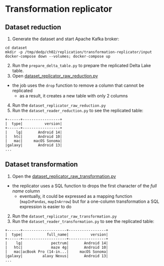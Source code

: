 # Transformation replicator
## Dataset reduction
1. Generate the dataset and start Apache Kafka broker:
```
cd dataset
mkdir -p /tmp/dedp/ch02/replication/transformation-replicator/input
docker-compose down --volumes; docker-compose up
```
2. Run the `prepare_delta_table.py` to prepare the replicated Delta Lake table.
3. Open [dataset_replicator_raw_reduction.py](dataset_replicator_raw_reduction.py)
* the job uses the `drop` function to remove a column that cannot be replicated
  * as a result, it creates a new table with only 2 columns
4. Run the `dataset_replicator_raw_reduction.py`
5. Run the `dataset_reader_reduction.py` to see the replicated table:
```
+------+-----------------+
|  type|          version|
+------+-----------------+
|    lg|       Android 14|
|   htc|       Android 10|
|   mac|     macOS Sonoma|
|galaxy|       Android 13|
...
```

## Dataset transformation
1. Open the [dataset_replicator_raw_transformation.py](dataset_replicator_raw_transformation.py)
* the replicator uses a SQL function to drops the first character of the _full name_ column
  * eventually, it could be expressed as a mapping function (`mapInPandas`, `mapInArrow`) but for a one-column 
    transformation a SQL expression is easier to do
2. Run the `dataset_replicator_raw_transformation.py`
3. Run the `dataset_reader_transformation.py` to see the replicated table:
```
+------+--------------------+-----------------+
|  type|           full_name|          version|
+------+--------------------+-----------------+
|    lg|             pectrum|       Android 14|
|   htc|             maze 4g|       Android 10|
|   mac|acBook Pro (14-in...|     macOS Sonoma|
|galaxy|         alaxy Nexus|       Android 13|
...
```